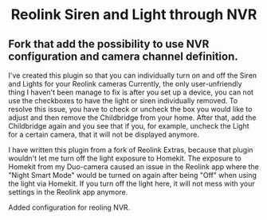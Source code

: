 
<span align="center">

# Reolink Siren and Light through NVR

</span>

<h2> Fork that add the possibility to use NVR configuration and camera channel definition.</h2>
I've created this plugin so that you can individually turn on and off the Siren and Lights for your Reolink cameras
Currently, the only user-unfriendly thing I haven't been manage to fix is after you set up a device, you can not use the checkboxes to have the light or siren individually removed.
To resolve this issue, you have to check or uncheck the box you would like to adjust and then remove the Childbridge from your home.
After that, add the Childbridge again and you see that if you, for example, uncheck the Light for a certain camera, that it will not be displayed anymore.

I have written this plugin from a fork of Reolink Extras, because that plugin wouldn't let me turn off the light exposure to Homekit.
The exposure to Homekit from my Duo-camera caused an issue in the Reolink app where the "Night Smart Mode" would be turned on again after being "Off" when using the light via Homekit.
If you turn off the light here, it will not mess with your settings in the Reolink app anymore.

Added configuration for reoling NVR.
